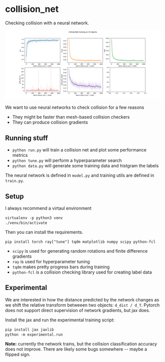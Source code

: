 # collision_net

Checking collision with a neural network.

![The results from running `python run.py --n-objects=10 --n-iters=1000 --n-batch=1000`](figures/collision_net_metrics.png)

We want to use neural networks to check collision for a few reasons

 * They might be faster than mesh-based collision checkers
 * They can produce collision gradients

## Running stuff

 * `python run.py` will train a collision net and plot some performance metrics
 * `python tune.py` will perform a hyperparameter search
 * `python data.py` will generate some training data and histgram the labels

The neural network is defined in `model.py` and training utils are defined in `train.py`.

## Setup

I always recommend a virtaul environment

```
virtualenv -p python3 venv
./venv/bin/activate
```

Then you can install the requirements.

```
pip install torch ray["tune"] tqdm matplotlib numpy scipy python-fcl
```

 * `scipy` is used for generating random rotations and finite difference gradients
 * `ray` is used for hyperparameter tuning
 * `tqdm` makes pretty progress bars during training
 * `python-fcl` is a collision checking library used for creating label data


## Experimental

We are interested in how the distance predicted by the network changes as we shift the relative transform betweeen two objects: `d_dist / d_T`. Pytorch does not support direct supervision of network gradients, but jax does.

Install the jax and run the experimental training script:

```
pip install jax jaxlib
python -m experimental.run
```

**Note:** currently the network trains, but the collision classification accuracy does not improve. There are likely some bugs somewhere -- maybe a flipped sign.
